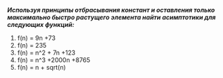 ***Используя принципы отбрасывания констант и оставления только максимально быстро растущего элемента
найти асимптотики для следующих функций:***      
1. f(n) = 9n +73
2. f(n) = 235
3. f(n) = n^2 + 7n +123  
4. f(n) = n^3 +2000n +8765
5. f(n) = n + sqrt(n)